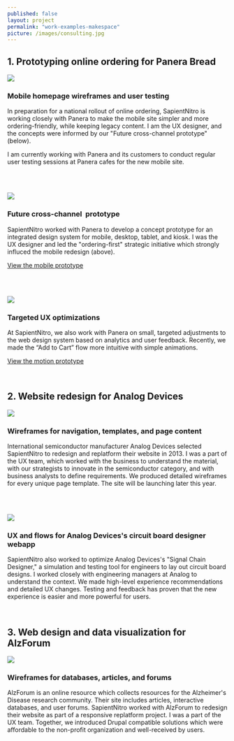 ```yaml
---
published: false
layout: project
permalink: "work-examples-makespace"
picture: /images/consulting.jpg
---
```


## 1. Prototyping online ordering for Panera Bread

<img src="/images/work-examples-panera-prototype2.png" class="circle">

### Mobile homepage wireframes and user testing

In preparation for a national rollout of online ordering, SapientNitro is working closely with Panera to make the mobile site simpler and more ordering-friendly, while keeping legacy content. I am the UX designer, and the concepts were informed by our "Future cross-channel prototype" (below).

I am currently working with Panera and its customers to conduct regular user testing sessions at Panera cafes for the new mobile site.

<br><br>

<img src="/images/work-examples-panera-prototype1.png" class="circle">

### Future cross-channel  prototype

SapientNitro worked with Panera to develop a concept prototype for an integrated  design system for mobile, desktop, tablet, and kiosk. I was the UX designer and led the "ordering-first" strategic initiative which strongly influced the mobile redesign (above).

<p class="center-text"><a class="cta" href="http://invis.io/KB10ZIGMZ">View the mobile prototype</a></p>

<br><br>

<img src="/images/work-examples-panera-cart.png" class="circle">

### Targeted UX optimizations

At SapientNitro, we also work with Panera on small, targeted adjustments to the web design system based on analytics and user feedback. Recently, we made the “Add to Cart” flow more intuitive with simple animations.

<p class="center-text"><a class="cta" href="https://sapient.box.com/s/dm9hzqntv3ns8z7kg28j">View the motion prototype</a></p>


<br>

## 2. Website redesign for Analog Devices


<img src="/images/work-examples-analog-product.png" class="circle">

### Wireframes for navigation, templates, and page content

International semiconductor manufacturer Analog Devices selected SapientNitro to redesign and replatform their website in 2013. I was a part of the UX team, which worked with the business to understand the material, with our strategists to innovate in the semiconductor category, and with business analysts to define requirements. We produced detailed wireframes for every unique page template. The site will be launching later this year.

<br><br>

<img src="/images/work-examples-analog-scd.png" class="circle">

### UX and flows for Analog Devices's circuit board designer webapp

SapientNitro also worked to optimize Analog Devices's "Signal Chain Designer," a simulation and testing tool for engineers to lay out circuit board designs. I worked closely with engineering managers at Analog to understand the context. We made high-level experience recommendations and detailed UX changes. Testing and feedback has proven that the new experience is easier and more powerful for users.

<br>

## 3. Web design and data visualization for AlzForum

<img src="/images/work-examples-alzforum-dataviz.png" class="circle">

### Wireframes for databases, articles, and forums

AlzForum is an online resource which collects resources for the Alzheimer's Disease research community. Their site includes articles, interactive databases, and user forums. SapientNitro worked with AlzForum to redesign their website as part of a responsive replatform project. I was a part of the UX team. Together, we introduced Drupal compatible solutions which were affordable to the non-profit organization and well-received by users.